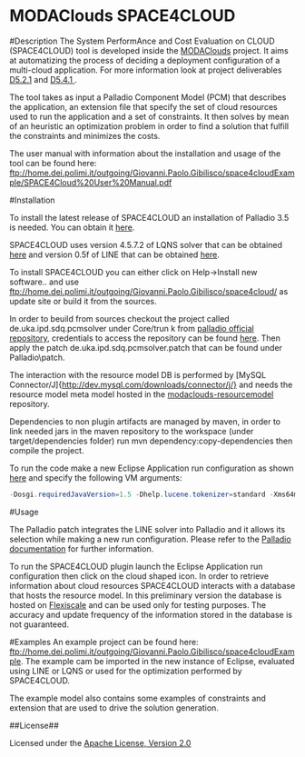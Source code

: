 MODAClouds SPACE4CLOUD
==========================

#Description
The System PerformAnce and Cost Evaluation on CLOUD (SPACE4CLOUD) tool is developed inside the [MODAClouds](http://www.modaclouds.eu/) project. It aims at automatizing the process of deciding a deployment configuration of a multi-cloud application. For more information look at project deliverables [D5.2.1](http://www.modaclouds.eu/wp-content/uploads/2012/09/MODAClouds_D5.2.1_MODACloudMLQoSAbstractionsAndPredictionModelsSpecificationInitialVersion.pdf) and [D5.4.1 ](http://www.modaclouds.eu/wp-content/uploads/2012/09/MODAClouds_D5.4.1_PredictionAndCostAssessmentToolProofOfConcept.pdf). 

The tool takes as input a Palladio Component Model (PCM) that describes the application, an extension file that specify the set of cloud resources used to run the application and a set of constraints. It then solves by mean of an heuristic an optimization problem in order to find a solution that fulfill the constraints and minimizes the costs. 

The user manual with information about the installation and usage of the tool can be found
here: ftp://home.dei.polimi.it/outgoing/Giovanni.Paolo.Gibilisco/space4cloudExample/SPACE4Cloud%20User%20Manual.pdf

#Installation

To install the latest release of SPACE4CLOUD an installation of Palladio 3.5 is needed. You can obtain it [here](http://www.palladio-simulator.com/tools/download/).

SPACE4CLOUD uses version 4.5.7.2 of LQNS solver that can be obtained [here](http://www.sce.carleton.ca/rads/lqns/lqn-documentation/) and version 0.5f of LINE that can be obtained [here](http://code.google.com/p/line/). 


To install SPACE4CLOUD you can either click on Help->Install new software.. and use ftp://home.dei.polimi.it/outgoing/Giovanni.Paolo.Gibilisco/space4cloud/ as update site or build it from the sources.

In order to beuild from sources checkout the project called de.uka.ipd.sdq.pcmsolver under Core/trun k from [palladio official repository](https://svnserver.informatik.kit.edu/i43/svn/code/Palladio/Core/trunk/Solver/de.uka.ipd.sdq.pcmsolver/), credentials to access the repository can be found [here](https://sdqweb.ipd.kit.edu/wiki/Palladio_Component_Model).
Then apply the patch de.uka.ipd.sdq.pcmsolver.patch that can be found under Palladio\patch. 

The interaction with the resource model DB is performed by [MySQL Connector/J]{http://dev.mysql.com/downloads/connector/j/} and needs the resource model meta model hosted in the [modaclouds-resourcemodel](https://github.com/deib-polimi/modaclouds-resourcemodel) repository. 

Dependencies to non plugin artifacts are managed by maven, in order to link needed jars in the maven repository to the workspace (under target/dependencies folder) run mvn dependency:copy-dependencies then compile the project. 

To run the code make a new Eclipse Application run configuration as shown [here](http://help.eclipse.org/juno/index.jsp?topic=%2Forg.eclipse.pde.doc.user%2Fguide%2Ftools%2Flaunchers%2Feclipse_application_launcher.htm) and specify the following VM arguments:
```java
-Dosgi.requiredJavaVersion=1.5 -Dhelp.lucene.tokenizer=standard -Xms64m -Xmx512m -XX:+CMSClassUnloadingEnabled -XX:MaxPermSize=128M
```

#Usage

The Palladio patch integrates the LINE solver into Palladio and it allows its selection while making a new run configuration. Please refer to the [Palladio documentation](https://sdqweb.ipd.kit.edu/wiki/Palladio_Component_Model/Documentation,_Tutorials,_and_Screencasts) for further information. 

To run the SPACE4CLOUD plugin launch the Eclipse Application run configuration then click on the cloud shaped icon.
In order to retrieve information about cloud resources SPACE4CLOUD interacts with a database that hosts the resource model. In this preliminary version the database is hosted on [Flexiscale](http://www.flexiscale.com/) and can be used only for testing purposes. The accuracy and update frequency of the information stored in the database is not guaranteed. 

#Examples
An example project can be found here: ftp://home.dei.polimi.it/outgoing/Giovanni.Paolo.Gibilisco/space4cloudExample. The example cam be imported in the new instance of Eclipse, evaluated using LINE or LQNS or used for the optimization performed by SPACE4CLOUD. 

The example model also contains some examples of constraints and extension that are used to drive the solution generation. 

##License##

Licensed under the [Apache License, Version 2.0][1]

[1]: http://www.apache.org/licenses/LICENSE-2.0
